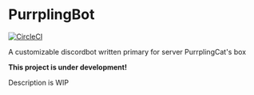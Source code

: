 # PurrplingBot

[![CircleCI](https://circleci.com/gh/PurrplingCat/PurrplingBot.svg?style=svg)](https://circleci.com/gh/PurrplingCat/PurrplingBot)

A customizable discordbot written primary for server PurrplingCat's box

**This project is under development!**

Description is WIP
